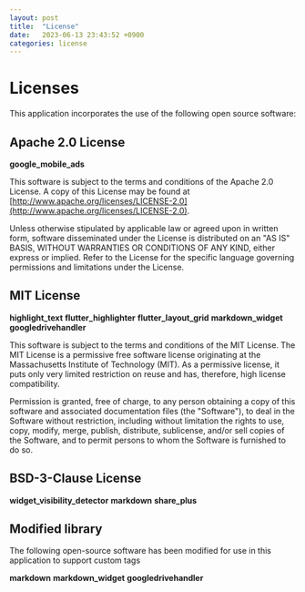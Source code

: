 ```yaml
---
layout: post
title:  "License"
date:   2023-06-13 23:43:52 +0900
categories: license
---
```

# Licenses

This application incorporates the use of the following open source software:

## Apache 2.0 License

**google_mobile_ads**

This software is subject to the terms and conditions of the Apache 2.0 License. A copy of this License may be found at [http://www.apache.org/licenses/LICENSE-2.0](http://www.apache.org/licenses/LICENSE-2.0).

Unless otherwise stipulated by applicable law or agreed upon in written form, software disseminated under the License is distributed on an "AS IS" BASIS, WITHOUT WARRANTIES OR CONDITIONS OF ANY KIND, either express or implied. Refer to the License for the specific language governing permissions and limitations under the License.

## MIT License

**highlight_text**
**flutter_highlighter**
**flutter_layout_grid**
**markdown_widget**
**googledrivehandler**

This software is subject to the terms and conditions of the MIT License. The MIT License is a permissive free software license originating at the Massachusetts Institute of Technology (MIT). As a permissive license, it puts only very limited restriction on reuse and has, therefore, high license compatibility.

Permission is granted, free of charge, to any person obtaining a copy of this software and associated documentation files (the "Software"), to deal in the Software without restriction, including without limitation the rights to use, copy, modify, merge, publish, distribute, sublicense, and/or sell copies of the Software, and to permit persons to whom the Software is furnished to do so.


## BSD-3-Clause License

**widget_visibility_detector**
**markdown**
**share_plus**

## Modified library

The following open-source software has been modified for use in this application to support custom tags

**markdown**
**markdown_widget**
**googledrivehandler**